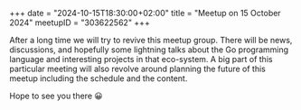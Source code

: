 +++
date = "2024-10-15T18:30:00+02:00"
title = "Meetup on 15 October 2024"
meetupID = "303622562"
+++

After a long time we will try to revive this meetup group. There will be news, discussions, and hopefully some lightning talks about the Go programming language and interesting projects in that eco-system. A big part of this particular meeting will also revolve around planning the future of this meetup including the schedule and the content.

Hope to see you there 😀

